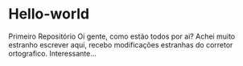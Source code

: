 # Hello-world
Primeiro Repositório
Oi gente, como estão todos por ai? Achei muito estranho escrever aqui,  recebo  modificações estranhas do corretor ortografico.
Interessante...
